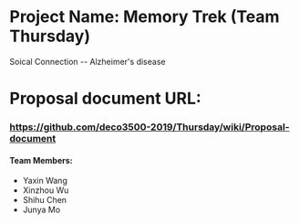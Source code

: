 
# Project Name: Memory Trek (Team Thursday)

Soical Connection -- Alzheimer's disease


# Proposal document URL: 
### https://github.com/deco3500-2019/Thursday/wiki/Proposal-document

#### Team Members:
- Yaxin Wang
- Xinzhou Wu
- Shihu Chen
- Junya Mo


